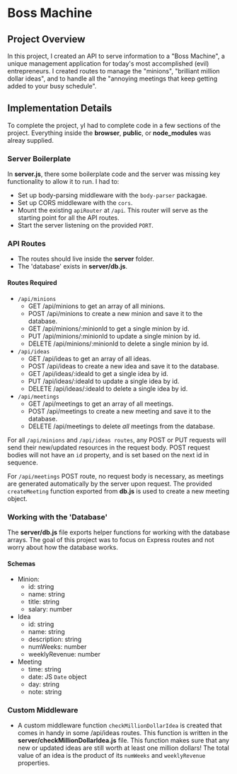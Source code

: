 # Boss Machine

## Project Overview

In this project, I created an API to serve information to a "Boss Machine", a unique management application for today's most accomplished (evil) entrepreneurs. I created routes to manage the "minions", "brilliant million dollar ideas", and to handle all the "annoying meetings that keep getting added to your busy schedule".

## Implementation Details

To complete the project, yI had to complete code in a few sections of the project. Everything inside the **browser**, **public**, or **node_modules** was alreay supplied.

### Server Boilerplate

In **server.js**, there some boilerplate code and the server was missing key functionality to allow it to run. I had to:

- Set up body-parsing middleware with the `body-parser` packagae.
- Set up CORS middleware with the `cors`.
- Mount the existing `apiRouter` at `/api`. This router will serve as the starting point for all the API routes.
- Start the server listening on the provided `PORT`.


### API Routes

- The routes should live inside the **server** folder. 
- The 'database' exists in **server/db.js**. 

#### Routes Required

- `/api/minions`
  - GET /api/minions to get an array of all minions.
  - POST /api/minions to create a new minion and save it to the database.
  - GET /api/minions/:minionId to get a single minion by id.
  - PUT /api/minions/:minionId to update a single minion by id.
  - DELETE /api/minions/:minionId to delete a single minion by id.
- `/api/ideas`
  - GET /api/ideas to get an array of all ideas.
  - POST /api/ideas to create a new idea and save it to the database.
  - GET /api/ideas/:ideaId to get a single idea by id.
  - PUT /api/ideas/:ideaId to update a single idea by id.
  - DELETE /api/ideas/:ideaId to delete a single idea by id.
- `/api/meetings`
  - GET /api/meetings to get an array of all meetings.
  - POST /api/meetings to create a new meeting and save it to the database.
  - DELETE /api/meetings to delete _all_ meetings from the database.

For all `/api/minions` and `/api/ideas routes`, any POST or PUT requests will send their new/updated resources in the request body. POST request bodies will not have an `id` property, and is set based on the next id in sequence.

For `/api/meetings` POST route, no request body is necessary, as meetings are generated automatically by the server upon request. The provided `createMeeting` function exported from **db.js** is used to create a new meeting object.

### Working with the 'Database'

The **server/db.js** file exports helper functions for working with the database arrays. The goal of this project was to focus on Express routes and not worry about how the database works.

#### Schemas

- Minion:
  - id: string
  - name: string
  - title: string
  - salary: number
- Idea
  - id: string
  - name: string
  - description: string
  - numWeeks: number
  - weeklyRevenue: number
- Meeting
  - time: string
  - date: JS `Date` object
  - day: string
  - note: string



### Custom Middleware

- A custom middleware function `checkMillionDollarIdea` is created that comes in handy in some /api/ideas routes. This function is written in the **server/checkMillionDollarIdea.js** file. This function makes sure that any new or updated ideas are still worth at least one million dollars! The total value of an idea is the product of its `numWeeks` and `weeklyRevenue` properties.

